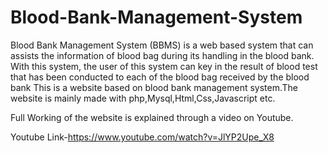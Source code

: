 # Blood-Bank-Management-System
Blood Bank Management System (BBMS) is a web based system that can assists the information of blood bag during its handling in the blood bank. With this system, the user of this system can key in the result of blood test that has been conducted to each of the blood bag received by the blood bank
This is a website based on blood bank management system.The website is mainly made with php,Mysql,Html,Css,Javascript etc.

Full Working of the website is explained through  a video on Youtube.

Youtube Link-https://www.youtube.com/watch?v=JlYP2Upe_X8

